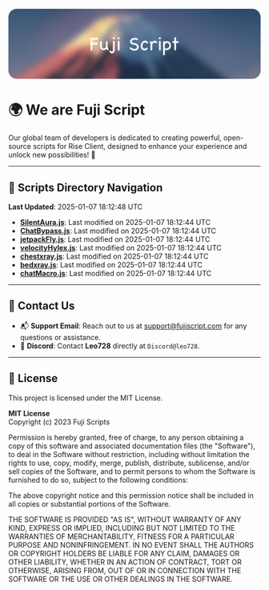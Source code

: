 ![Banner](.github/b.webp)

# 🌍 **We are Fuji Script**

Our global team of developers is dedicated to creating powerful, open-source scripts for Rise Client, designed to enhance your experience and unlock new possibilities! 🌟

---
<!-- SCRIPTS_NAVIGATION_START -->
## 📂 **Scripts Directory Navigation**

**Last Updated**: 2025-01-07 18:12:48 UTC

- **[SilentAura.js](scripts/SilentAura.js)**: Last modified on 2025-01-07 18:12:44 UTC
- **[ChatBypass.js](scripts/ChatBypass.js)**: Last modified on 2025-01-07 18:12:44 UTC
- **[jetpackFly.js](scripts/jetpackFly.js)**: Last modified on 2025-01-07 18:12:44 UTC
- **[velocityHylex.js](scripts/velocityHylex.js)**: Last modified on 2025-01-07 18:12:44 UTC
- **[chestxray.js](scripts/chestxray.js)**: Last modified on 2025-01-07 18:12:44 UTC
- **[bedxray.js](scripts/bedxray.js)**: Last modified on 2025-01-07 18:12:44 UTC
- **[chatMacro.js](scripts/chatMacro.js)**: Last modified on 2025-01-07 18:12:44 UTC

<!-- SCRIPTS_NAVIGATION_END -->

---

## 💬 **Contact Us**  
- 📬 **Support Email**: Reach out to us at [support@fujiscript.com](mailto:support@fujiscript.com) for any questions or assistance.  
- 💬 **Discord**: Contact **Leo728** directly at `Discord@leo728`.

---

## 📜 **License**

This project is licensed under the MIT License.  

**MIT License**  
Copyright (c) 2023 Fuji Scripts  

Permission is hereby granted, free of charge, to any person obtaining a copy of this software and associated documentation files (the "Software"), to deal in the Software without restriction, including without limitation the rights to use, copy, modify, merge, publish, distribute, sublicense, and/or sell copies of the Software, and to permit persons to whom the Software is furnished to do so, subject to the following conditions:  

The above copyright notice and this permission notice shall be included in all copies or substantial portions of the Software.  

THE SOFTWARE IS PROVIDED "AS IS", WITHOUT WARRANTY OF ANY KIND, EXPRESS OR IMPLIED, INCLUDING BUT NOT LIMITED TO THE WARRANTIES OF MERCHANTABILITY, FITNESS FOR A PARTICULAR PURPOSE AND NONINFRINGEMENT. IN NO EVENT SHALL THE AUTHORS OR COPYRIGHT HOLDERS BE LIABLE FOR ANY CLAIM, DAMAGES OR OTHER LIABILITY, WHETHER IN AN ACTION OF CONTRACT, TORT OR OTHERWISE, ARISING FROM, OUT OF OR IN CONNECTION WITH THE SOFTWARE OR THE USE OR OTHER DEALINGS IN THE SOFTWARE.  
